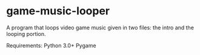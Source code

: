 game-music-looper
====================

A program that loops video game music given in two files: the intro and the looping portion.

Requirements:
Python 3.0+
Pygame